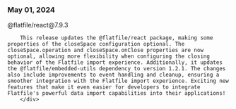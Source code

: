 
### May 01, 2024

<div style={{ display: "table", width: "auto" }}>

  <div style={{ display: "table-row", width: "auto" }}>
      <Snippet file="chips/wrappers.mdx" />
        <div style={{ float: "left", display: "table-column", paddingLeft: "30px", width: "calc(80% - 30px)" }}>
        @flatfile/react@7.9.3

        This release updates the @flatfile/react package, making some properties of the closeSpace configuration optional. The closeSpace.operation and closeSpace.onClose properties are now optional, allowing more flexibility when configuring the closing behavior of the Flatfile import experience. Additionally, it updates the @flatfile/embedded-utils dependency to version 1.2.1. The changes also include improvements to event handling and cleanup, ensuring a smoother integration with the Flatfile import experience. Exciting new features that make it even easier for developers to integrate Flatfile's powerful data import capabilities into their applications!
        </div>
  </div>

</div>
